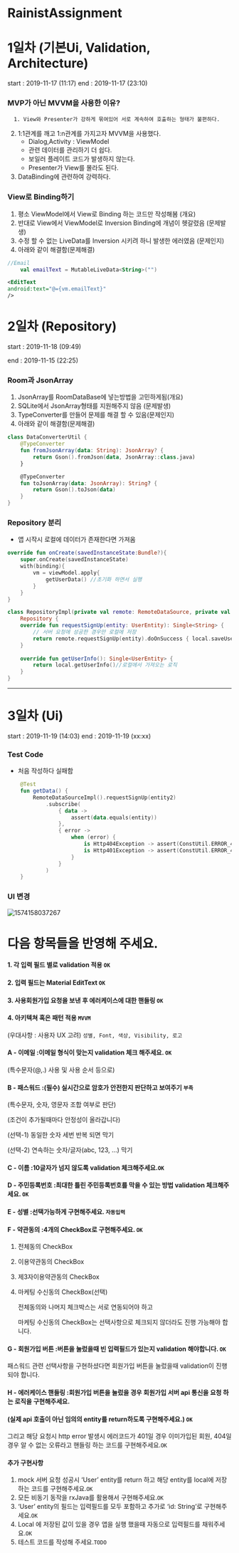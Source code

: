 # RainistAssignment


   # 1일차 (기본Ui, Validation, Architecture)
   start : 2019-11-17 (11:17)
   end : 2019-11-17 (23:10)

   ### MVP가 아닌 MVVM을 사용한 이유?

      1. View와 Presenter가 강하게 묶여있어 서로 계속하여 호출하는 형태가 불편하다.
   2. 1:1관계를 깨고 1:n관계를 가지고자 MVVM을 사용했다.
      - Dialog,Activity : ViewModel
      - 관련 데이터를 관리하기 더 쉽다.
      - 보일러 플레이트 코드가 발생하지 않는다.
      - Presenter가 View를 몰라도 된다.
   3. DataBinding에 관련하여 강력하다.

   ### View로 Binding하기
   1. 평소 ViewModel에서 View로 Binding 하는 코드만 작성해봄 (개요)
   2. 반대로 View에서 ViewModel로 Inversion Binding에 개념이 헷갈렸음 (문제발생)
   3. 수정 할 수 없는 LiveData를 Inversion 시키려 하니 발생한 에러였음 (문제인지)
   4. 아래와 같이 해결함(문제해결)
   ```kotlin
   //Email
       val emailText = MutableLiveData<String>("")
   ```

   ```xml
   <EditText
   android:text="@={vm.emailText}"
   />
   ```


   # 2일차 (Repository)
   start : 2019-11-18 (09:49)

   end : 2019-11-15 (22:25)

   ### Room과 JsonArray

   1. JsonArray를 RoomDataBase에 넣는방법을 고민하게됨(개요)
   2. SQLite에서 JsonArray형태를 지원해주지 않음 (문제발생)
   3. TypeConverter를 만들어 문제를 해결 할 수 있음(문제인지)
   4. 아래와 같이 해결함(문제해결)

   ```kotlin
   class DataConverterUtil {
       @TypeConverter
       fun fromJsonArray(data: String): JsonArray? {
           return Gson().fromJson(data, JsonArray::class.java)
       }
   
       @TypeConverter
       fun toJsonArray(data: JsonArray): String? {
           return Gson().toJson(data)
       }
   }
   ```

   ### Repository 분리

   - 앱 시작시 로컬에 데이터가 존재한다면 가져옴

   ```kotlin
   override fun onCreate(savedInstanceState:Bundle?){
       super.onCreate(savedInstanceState)
       with(binding){
           vm = viewModel.apply{
               getUserData() //초기화 하면서 실행
           }
       }
   }
   ```

   ```kotlin
   class RepositoryImpl(private val remote: RemoteDataSource, private val local: LocalDataSource) :
       Repository {
       override fun requestSignUp(entity: UserEntity): Single<String> {
           // 서버 요청에 성공한 경우만 로컬에 저장
           return remote.requestSignUp(entity).doOnSuccess { local.saveUserInfo(entity) }
       }
   		
       override fun getUserInfo(): Single<UserEntity> {
           return local.getUserInfo()//로컬에서 가져오는 로직
       }
   }
   ```



<hr>

# 3일차 (Ui)
start : 2019-11-19 (14:03)
end : 2019-11-19 (xx:xx)

### Test Code

- 처음 작성하다 실패함

```kotlin
	@Test
    fun getData() {
        RemoteDataSourceImpl().requestSignUp(entity2)
            .subscribe(
                { data ->
                    assert(data.equals(entity))
                },
                { error ->
                    when (error) {
                        is Http404Exception -> assert(ConstUtil.ERROR_404 == error.toString())
                        is Http401Exception -> assert(ConstUtil.ERROR_401 == error.toString())
                    }
                }
            )
    }
```



### UI 변경

![1574158037267](C:\Users\USER\AppData\Roaming\Typora\typora-user-images\1574158037267.png)



# 다음 항목들을 반영해 주세요.


#### 1.  각 입력 필드 별로 validation 적용 ``OK``
#### 2. 입력 필드는 Material EditText ``OK``
#### 3. 사용회원가입 요청을 보낸 후 에러케이스에 대한 핸들링 ``OK``
#### 4. 아키텍쳐 혹은 패턴 적용 ``MVVM``

(우대사항 : 사용자 UX 고려)  ``성별, Font, 색상, Visibility, 로고``



####  A - 이메일 :이메일 형식이 맞는지 validation 체크 해주세요. ``OK``
(특수문자(@,.) 사용 및 사용 순서 등으로)



####  B - 패스워드 :(필수) 실시간으로 암호가 안전한지 판단하고 보여주기 ``부족``	

(특수문자, 숫자, 영문자 조합 여부로 판단)	

(조건이 추가될때마다 안정성이 올라갑니다)

(선택-1) 동일한 숫자 세번 반복 되면 막기

(선택-2) 연속하는 숫자/글자(abc, 123, ...) 막기



#### C - 이름 :10글자가 넘지 않도록 validation 체크해주세요.``OK``



#### D - 주민등록번호 :최대한 틀린 주민등록번호를 막을 수 있는 방법 validation 체크해주세요. ``OK``



#### E - 성별 :선택가능하게 구현해주세요. ``자동입력``



#### F - 약관동의 :4개의 CheckBox로 구현해주세요. ``OK``

1. 전체동의 CheckBox

2. 이용약관동의 CheckBox

3. 제3자이용약관동의 CheckBox

4. 마케팅 수신동의 CheckBox(선택)

   

   전체동의와 나머지 체크박스는 서로 연동되어야 하고

   마케팅 수신동의 CheckBox는 선택사항으로 체크되지 않더라도 진행 가능해야 합니다.



#### G - 회원가입 버튼 :버튼을 눌렀을때 빈 입력필드가 있는지 validation 해야합니다. ``OK``

패스워드 관련 선택사항을 구현하셨다면 회원가입 버튼을 눌렀을때 validation이 진행되야 합니다.



#### H - 에러케이스 핸들링 :회원가입 버튼을 눌렀을 경우 회원가입 서버 api 통신을 요청 하는 로직을 구현해주세요.

#### (실제 api 호출이 아닌 임의의 entity를 return하도록 구현해주세요.) ``OK``

그리고 해당 요청시 http error 발생시 에러코드가 401일 경우 이미가입된 회원, 404일 경우 알 수 없는 오류라고 핸들링 하는 코드를 구현해주세요.``OK``



#### 추가 구현사항 

1. mock 서버 요청 성공시 ‘User’ entity를 return 하고 해당 entity를 local에 저장하는 코드를 구현해주세요.``OK``
2. 모든 비동기 동작을 rxJava를 활용해서 구현해주세요.``OK``
3. ‘User’ entity의 필드는 입력필드를 모두 포함하고 추가로 ‘id: String’로 구현해주세요.``OK``
4. Local 에 저장된 값이 있을 경우 앱을 실행 했을때 자동으로 입력필드를 채워주세요.``OK``
5. 테스트 코드를 작성해 주세요.``TODO``

